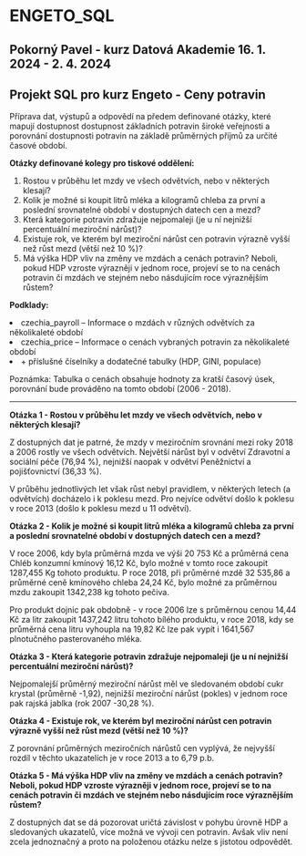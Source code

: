 # ENGETO_SQL
<strong>Pokorný Pavel - kurz Datová Akademie 16. 1. 2024 - 2. 4. 2024</strong>
-----

<strong>Projekt SQL pro kurz Engeto - Ceny potravin</strong>
------------------------------------------
Příprava dat, výstupů a odpovědí na předem definované otázky, které mapují dostupnost dostupnost základních potravin široké veřejnosti a porovnání dostupnosti potravin na základě průměrných příjmů za určité časové období.

<strong>Otázky definované kolegy pro tiskové oddělení:</strong>

<ol>
<li>Rostou v průběhu let mzdy ve všech odvětvích, nebo v některých klesají?</li>

<li>Kolik je možné si koupit litrů mléka a kilogramů chleba za první a poslední srovnatelné období v dostupných datech cen a mezd?</li>

<li>Která kategorie potravin zdražuje nejpomaleji (je u ní nejnižší percentuální meziroční nárůst)?</li>

<li>Existuje rok, ve kterém byl meziroční nárůst cen potravin výrazně vyšší než růst mezd (větší než 10 %)?</li>

<li>Má výška HDP vliv na změny ve mzdách a cenách potravin? Neboli, pokud HDP vzroste výrazněji v jednom roce, projeví se to na cenách potravin či mzdách ve stejném nebo násdujícím roce výraznějším růstem?</li>
</ol>

<strong>Podklady:</strong>
<li>czechia_payroll – Informace o mzdách v různých odvětvích za několikaleté období </li>
<li>czechia_price – Informace o cenách vybraných potravin za několikaleté období</li>
<li>+ příslušné číselníky a dodatečné tabulky (HDP, GINI, populace)</li>



Poznámka:
Tabulka o cenách obsahuje hodnoty za kratší časový úsek, porovnání bude prováděno na tomto období (2006 - 2018).

-------------------------------------------------------------

<b>Otázka 1 - Rostou v průběhu let mzdy ve všech odvětvích, nebo v některých klesají?</b>

Z dostupných dat je patrné, že mzdy v meziročním srovnání mezi roky 2018 a 2006 rostly ve všech odvětvích. Největší nárůst byl v odvětví Zdravotní a sociální péče (76,94 %), nejnižší naopak v odvětví Peněžnictví a pojišťovnictví (36,33 %). 

V průběhu jednotlivých let však růst nebyl pravidlem, v některých letech (a odvětvích) docházelo i k poklesu mezd. Pro nejvíce odvětví došlo k poklesu v roce 2013 (došlo k poklesu mezd u 11 odvětví).  

<b>Otázka 2 - Kolik je možné si koupit litrů mléka a kilogramů chleba za první a poslední srovnatelné období v dostupných datech cen a mezd?</b>

V roce 2006, kdy byla průměrná mzda ve výši 20 753 Kč a průměrná cena Chléb konzumní kmínový 16,12 Kč, bylo možné v tomto roce zakoupit 1287,455 Kg tohoto produktu. P roce 2018, při průměrné mzdě 32 535,86 a průměrné ceně kmínového chleba 24,24 Kč, bylo možné za průměrnou mzdu zakoupit 1342,238 kg tohoto pečiva. 

Pro produkt dojnic pak obdobně - v roce 2006 lze s průměrnou cenou 14,44 Kč za litr zakoupit 1437,242 litru tohoto bílého produktu, v roce 2018, kdy se průměrná cena litru vyhoupla na 19,82 Kč lze pak vypít i 1641,567 plnotučného pasterovaného mléka. 

<b>Otázka 3 - Která kategorie potravin zdražuje nejpomaleji (je u ní nejnižší percentuální meziroční nárůst)?</b>

Nejpomalejší průměrný meziroční nárůst měl ve sledovaném období cukr krystal (průměrně -1,92), nejnižší meziroční nárůst (pokles) v jednom roce pak rajská jablka (rok 2007 -30,28 %).

<b>Otázka 4 - Existuje rok, ve kterém byl meziroční nárůst cen potravin výrazně vyšší než růst mezd (větší než 10 %)?</b>

Z porovnání průměrných meziročních nárůstů cen vyplývá, že nejvyšší rozdíl v těchto ukazatelích je v roce 2013 a to 6,79 p.b. 

<b>Otázka 5 - Má výška HDP vliv na změny ve mzdách a cenách potravin? Neboli, pokud HDP vzroste výrazněji v jednom roce, projeví se to na cenách potravin či mzdách ve stejném nebo násdujícím roce výraznějším růstem?</b>

Z dostupných dat se dá pozorovat uričtá závislost v pohybu úrovně HDP a sledovaných ukazatelů, více možná ve vývoji cen potravin. Avšak vliv není zcela jednoznačný a proto na položenou otázku nelze s jistotou odpovědět. 

